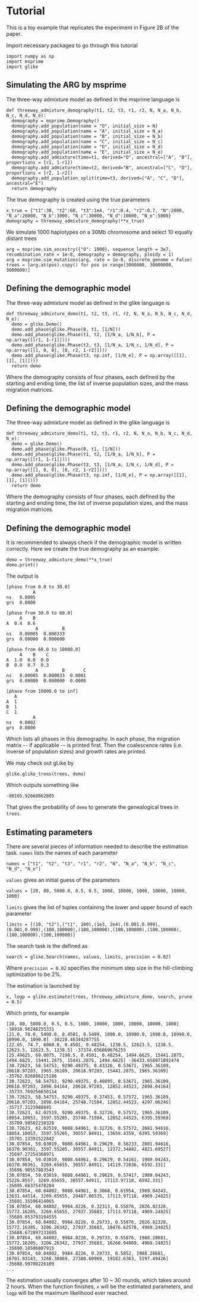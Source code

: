 Tutorial
========

This is a toy example that replicates the experiment in Figure 2B of the paper.

Import necessary packages to go through this tutorial

    import numpy as np
    import msprime
    import glike


Simulating the ARG by msprime
------------

The three-way admixture model as defined in the msprime language is

    def threeway_admixture_demography(t1, t2, t3, r1, r2, N, N_a, N_b, N_c, N_d, N_e):
      demography = msprime.Demography()
      demography.add_population(name = "O", initial_size = N)
      demography.add_population(name = "A", initial_size = N_a)
      demography.add_population(name = "B", initial_size = N_b)
      demography.add_population(name = "C", initial_size = N_c)
      demography.add_population(name = "D", initial_size = N_d)
      demography.add_population(name = "E", initial_size = N_e)
      demography.add_admixture(time=t1, derived="O", ancestral=["A", "B"], proportions = [r1, 1-r1])
      demography.add_admixture(time=t2, derived="B", ancestral=["C", "D"], proportions = [r2, 1-r2])
      demography.add_population_split(time=t3, derived=["A", "C", "D"], ancestral="E")
      return demography

The true demography is created using the true parameters

    x_true = {"t1":30, "t2":60, "t3":1e4, "r1":0.4, "r2":0.7, "N":2000, "N_a":20000, "N_b":3000, "N_c":30000, "N_d":10000, "N_e":5000}
    demography = threeway_admixture_demography(**x_true)

We simulate 1000 haplotypes on a 30Mb chromosome and select 10 equally distant trees

    arg = msprime.sim_ancestry({"O": 1000}, sequence_length = 3e7, recombination_rate = 1e-8, demography = demography, ploidy = 1)
    arg = msprime.sim_mutations(arg, rate = 1e-8, discrete_genome = False)
    trees = [arg.at(pos).copy() for pos in range(3000000, 30000000, 3000000)]


Defining the demographic model
------------

The three-way admixture model as defined in the glike language is

    def threeway_admixture_demo(t1, t2, t3, r1, r2, N, N_a, N_b, N_c, N_d, N_e):
      demo = glike.Demo()
      demo.add_phase(glike.Phase(0, t1, [1/N]))
      demo.add_phase(glike.Phase(t1, t2, [1/N_a, 1/N_b], P = np.array([[r1, 1-r1]])))
      demo.add_phase(glike.Phase(t2, t3, [1/N_a, 1/N_c, 1/N_d], P = np.array([[1, 0, 0], [0, r2, 1-r2]])))
      demo.add_phase(glike.Phase(t3, np.inf, [1/N_e], P = np.array([[1], [1], [1]])))
      return demo

Where the demography consists of four phases, each defined by the starting and ending time, the list of inverse population sizes, and the mass migration matrices.


Defining the demographic model
------------

The three-way admixture model as defined in the glike language is

    def threeway_admixture_demo(t1, t2, t3, r1, r2, N, N_a, N_b, N_c, N_d, N_e):
      demo = glike.Demo()
      demo.add_phase(glike.Phase(0, t1, [1/N]))
      demo.add_phase(glike.Phase(t1, t2, [1/N_a, 1/N_b], P = np.array([[r1, 1-r1]])))
      demo.add_phase(glike.Phase(t2, t3, [1/N_a, 1/N_c, 1/N_d], P = np.array([[1, 0, 0], [0, r2, 1-r2]])))
      demo.add_phase(glike.Phase(t3, np.inf, [1/N_e], P = np.array([[1], [1], [1]])))
      return demo

Where the demography consists of four phases, each defined by the starting and ending time, the list of inverse population sizes, and the mass migration matrices.


Defining the demographic model
------------

It is recommended to always check if the demographic model is written correctly. Here we create the true demography as an example:

    demo = threeway_admixture_demo(**x_true)
    demo.print()

The output is

    [phase from 0.0 to 30.0]
              A
    ns   0.0005
    grs  0.0000
    
    [phase from 30.0 to 60.0]
         A    B
    A  0.4  0.6
               A         B
    ns   0.00005  0.000333
    grs  0.00000  0.000000
    
    [phase from 60.0 to 10000.0]
         A    B    C
    A  1.0  0.0  0.0
    B  0.0  0.7  0.3
               A         B       C
    ns   0.00005  0.000033  0.0001
    grs  0.00000  0.000000  0.0000
    
    [phase from 10000.0 to inf]
       A
    A  1
    B  1
    C  1
              A
    ns   0.0002
    grs  0.0000

Which lists all phases in this demography. 
In each phase, the migration matrix -- if applicable -- is printed first.
Then the coalescence rates (i.e. inverse of population sizes) and growth rates are printed.

We may check out gLike by
    
    glike.glike_trees(trees, demo)

Which outputs something like

    -80165.92668862805

That gives the probability of `demo` to generate the genealogical trees in `trees`.


Estimating parameters
------------

There are several pieces of information needed to describe the estimation task.
`names` lists the names of each parameter

    names = ["t1", "t2", "t3", "r1", "r2", "N", "N_a", "N_b", "N_c", "N_d", "N_e"]

`values` gives an initial guess of the parameters

    values = [20, 80, 5000.0, 0.5, 0.5, 1000, 10000, 1000, 10000, 10000, 1000]

`limits` gives the list of tuples containing the lower and upper bound of each parameter

    limits = [(10, "t2"),("t1", 100),(1e3, 2e4),(0.001,0.999),(0.001,0.999),(100,100000),(100,100000),(100,100000),(100,100000),(100,100000),(100,100000)]

The search task is the defined as

    search = glike.Search(names, values, limits, precision = 0.02)

Where `precision = 0.02` specifies the minimum step size in the hill-climbing optimization to be 2%.

The estimation is launched by

    x, logp = glike.estimate(trees, threeway_admixture_demo, search, prune = 0.5)

Which prints, for example
    
    [20, 80, 5000.0, 0.5, 0.5, 1000, 10000, 1000, 10000, 10000, 1000] -38918.96248255331
    [21.0, 78.0, 5400.0, 0.4501, 0.5499, 1090.0, 10990.0, 1090.0, 10990.0, 10990.0, 1090.0] -38228.46344287755
    [22.65, 74.7, 6060.0, 0.4501, 0.48254, 1238.5, 12623.5, 1238.5, 12623.5, 12623.5, 1238.5] -37374.656869676255
    [25.49625, 69.0075, 7198.5, 0.4501, 0.48254, 1494.6625, 15441.2875, 1494.6625, 15441.2875, 15441.2875, 1494.6625] -36433.658071892474
    [30.72623, 58.54753, 9290.49375, 0.43326, 0.53671, 1965.36109, 20618.97203, 1965.36109, 20618.97203, 15441.2875, 1965.36109] -35762.026886215186
    [30.72623, 58.54753, 9290.49375, 0.40895, 0.53671, 1965.36109, 20618.97203, 2898.04164, 20618.97203, 12852.44523, 2898.04164] -35733.769256650114
    [30.72623, 58.54753, 9290.49375, 0.37453, 0.57572, 1965.36109, 20618.97203, 2898.04164, 25748.71504, 12852.44523, 4297.06246] -35717.3123988045
    [30.72623, 62.02519, 9290.49375, 0.32726, 0.57572, 1965.36109, 18054.10053, 3597.55205, 25748.71504, 12852.44523, 6395.59369] -35709.98502238328
    [30.72623, 62.02519, 9808.64961, 0.32726, 0.57572, 2081.94616, 18054.10053, 3597.55205, 30557.84911, 13659.4359, 6395.59369] -35701.13391522842
    [30.07854, 59.03019, 9808.64961, 0.29629, 0.56233, 2081.94616, 16370.90361, 3597.55205, 30557.84911, 12372.34882, 4821.69527] -35697.27254368971
    [30.07854, 59.03019, 9808.64961, 0.29629, 0.54161, 1989.04243, 16370.90361, 3269.65655, 30557.84911, 14119.72036, 6592.331] -35696.90557883543
    [30.07854, 59.03019, 9808.64961, 0.29629, 0.57417, 1989.04243, 15226.8557, 3269.65655, 30557.84911, 17113.97118, 6592.331] -35695.66375478204
    [30.07854, 60.04802, 9808.64961, 0.3068, 0.61954, 1989.04243, 13631.44514, 3269.65655, 29487.06535, 17113.97118, 4969.24825] -35691.35596414065
    [30.07854, 60.04802, 9984.8226, 0.32313, 0.55876, 2026.82328, 15772.16205, 3269.65655, 27937.35683, 17113.97118, 4969.24825] -35689.053793104555
    [30.07854, 60.04802, 9984.8226, 0.29733, 0.55876, 2026.82328, 15772.16205, 3206.26342, 27937.35683, 18476.62578, 4969.24825] -35688.672897231605
    [30.07854, 60.04802, 9984.8226, 0.29733, 0.55876, 1988.28681, 15772.16205, 3206.26342, 27937.35683, 16268.94069, 4969.24825] -35690.18506807915
    [30.07854, 60.04802, 9984.8226, 0.29733, 0.5852, 1988.28681, 16701.93143, 3268.38869, 27380.60969, 19182.6363, 5197.49426] -35688.99700226109
    ...

The estimation usually converges after 10 ~ 30 rounds, which takes around 2 hours.
When the function finishes, `x` will be the estimated parameters, and `logp` will be the maximum likelihood ever reached.
